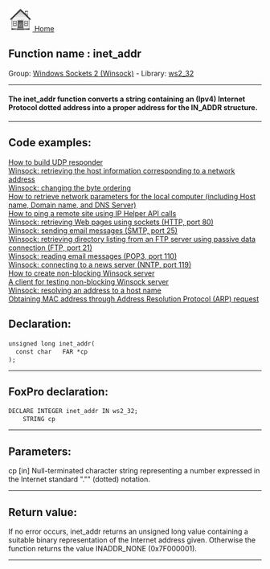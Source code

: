 [<img src="../../images/home.png"> Home ](https://github.com/VFPX/Win32API)  

## Function name : inet_addr
Group: [Windows Sockets 2 (Winsock)](../../functions_group.md#Windows_Sockets_2_(Winsock))  -  Library: [ws2_32](../../libraries.md#ws2_32)  
***  


#### The inet_addr function converts a string containing an (Ipv4) Internet Protocol dotted address into a proper address for the IN_ADDR structure.
***  


## Code examples:
[How to build UDP responder](../../samples/sample_052.md)  
[Winsock: retrieving the host information corresponding to a network address](../../samples/sample_217.md)  
[Winsock: changing the byte ordering](../../samples/sample_221.md)  
[How to retrieve network parameters for the local computer (including Host name, Domain name, and DNS Server)](../../samples/sample_348.md)  
[How to ping a remote site using IP Helper API calls](../../samples/sample_382.md)  
[Winsock: retrieving Web pages using sockets (HTTP, port 80)](../../samples/sample_383.md)  
[Winsock: sending email messages (SMTP, port 25)](../../samples/sample_385.md)  
[Winsock: retrieving directory listing from an FTP server using passive data connection (FTP, port 21)](../../samples/sample_386.md)  
[Winsock: reading email messages (POP3, port 110)](../../samples/sample_388.md)  
[Winsock: connecting to a news server (NNTP, port 119)](../../samples/sample_389.md)  
[How to create non-blocking Winsock server](../../samples/sample_412.md)  
[A client for testing non-blocking Winsock server](../../samples/sample_413.md)  
[Winsock: resolving an address to a host name](../../samples/sample_570.md)  
[Obtaining MAC address through Address Resolution Protocol (ARP) request](../../samples/sample_585.md)  

## Declaration:
```foxpro  
unsigned long inet_addr(
  const char   FAR *cp
);  
```  
***  


## FoxPro declaration:
```foxpro  
DECLARE INTEGER inet_addr IN ws2_32;
	STRING cp  
```  
***  


## Parameters:
cp 
[in] Null-terminated character string representing a number expressed in the Internet standard "."" (dotted) notation.  
***  


## Return value:
If no error occurs, inet_addr returns an unsigned long value containing a suitable binary representation of the Internet address given. Otherwise the function returns the value INADDR_NONE (0x7F000001).  
***  

